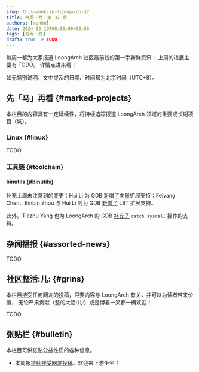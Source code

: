 ```yaml
---
slug: this-week-in-loongarch-37
title: 每周一龙：第 37 期
authors: [xen0n]
date: 2024-02-19T00:00:00+08:00
tags: [每周一龙]
draft: true  # TODO
---
```


每周一都为大家报道 LoongArch 社区最前线的第一手新鲜资讯！
上周的进展主要有 TODO。
详情点进来看！

<!-- truncate -->

如无特别说明，文中提及的日期、时间都为北京时间（UTC+8）。

## 先「马」再看 {#marked-projects}

本栏目的内容具有一定延续性，将持续追踪报道 LoongArch 领域的重要或长期项目（坑）。

### Linux {#linux}

TODO

### 工具链 {#toolchain}

#### binutils {#binutils}

补充上周未注意到的变更：Hui Li 为 GDB
[新增了](https://sourceware.org/git?p=binutils-gdb.git;a=commitdiff;h=1e9569f383a3d5a88ee07d0c2401bd95613c222e)向量扩展支持；Feiyang Chen、Binbin Zhou
与 Hui Li 则为 GDB [新增了](https://sourceware.org/git/?p=binutils-gdb.git;a=commitdiff;h=e4d74c01e77365f1327e4e567e7579cdd3bf74f6)
LBT 扩展支持。

此外，Tiezhu Yang 也为 LoongArch 的 GDB [补充了](https://sourceware.org/git/?p=binutils-gdb.git;a=commitdiff;h=be908bd6e7fdcf0b91b949b152a063b5791856b5)
`catch syscall` 操作的支持。

## 杂闻播报 {#assorted-news}

TODO

## 社区整活:儿: {#grins}

本栏目接受任何网友的投稿，只要内容与 LoongArch 有关，并可以为读者带来价值，
无论严肃贡献（整的大活:儿:）或是博君一笑都一概欢迎！

TODO

## 张贴栏 {#bulletin}

本栏目可供张贴公益性质的各种信息。

* 本周报[持续接受网友投稿][call-for-submissions]。欢迎来上游坐坐！

[call-for-submissions]: https://github.com/loongson-community/areweloongyet/issues/16
